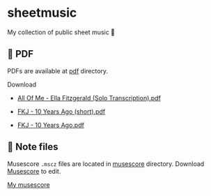 # sheetmusic

My collection of public sheet music 🎵

## 📕 PDF

PDFs are available at [pdf](./pdf) directory.

Download

* [All Of Me - Ella Fitzgerald (Solo Transcription).pdf](https://github.com/piotrpersona/sheetmusic/raw/main/pdf/All%20Of%20Me%20-%20Ella%20Fitzgerald%20%28Solo%20Transcription%29.pdf)

* [FKJ - 10 Years Ago (short).pdf](https://github.com/piotrpersona/sheetmusic/raw/main/pdf/FKJ%20-%2010%20Years%20Ago%20%28short%29.pdf)

* [FKJ - 10 Years Ago.pdf](https://github.com/piotrpersona/sheetmusic/raw/main/pdf/FKJ%20-%2010%20Years%20Ago.pdf)
## 🎼 Note files

Musescore `.mscz` files are located in [musescore](./musescore) directory.
Download [Musescore](https://musescore.com/dashboard) to edit.

[My musescore](https://musescore.com/user/30891770/sheetmusic)
